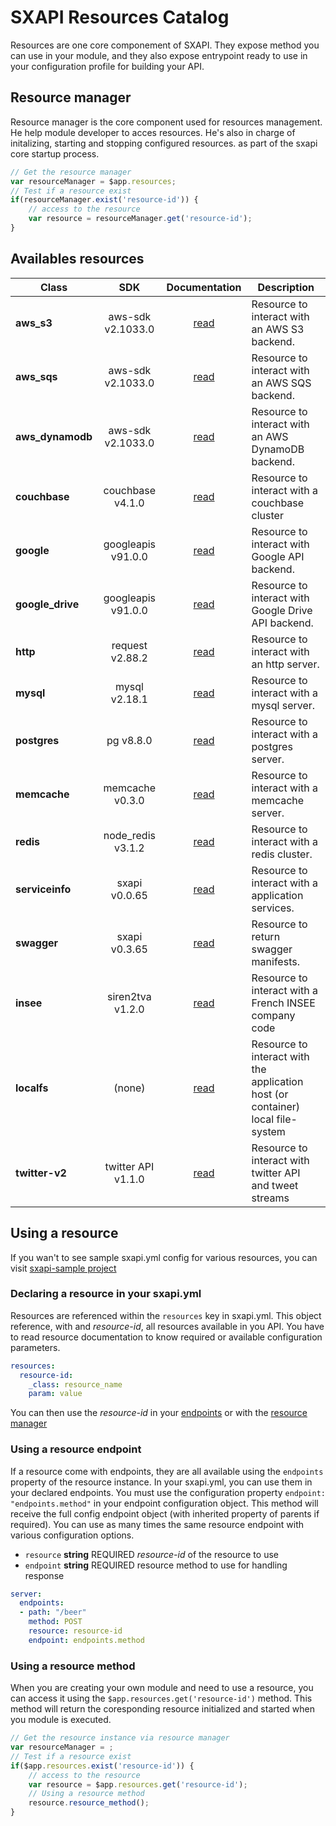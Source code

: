 # SXAPI Resources Catalog

Resources are one core componement of SXAPI. They expose method you can use in your module, and they also expose entrypoint ready to use in your configuration profile for building your API.


## Resource manager

Resource manager is the core component used for resources management. He help module developer to acces resources. He's also in charge of initalizing, starting and stopping configured resources. as part of the sxapi core startup process.

```javascript
// Get the resource manager
var resourceManager = $app.resources;
// Test if a resource exist
if(resourceManager.exist('resource-id')) {
    // access to the resource
    var resource = resourceManager.get('resource-id');
}
```

## Availables resources

| Class            | SDK                | Documentation          | Description
|------------------|:------------------:|:----------------------:|------------------------
| **aws_s3**       | aws-sdk v2.1033.0  | [read](aws_s3.md)      | Resource to interact with an AWS S3 backend.
| **aws_sqs**      | aws-sdk v2.1033.0  | [read](aws_sqs.md)     | Resource to interact with an AWS SQS backend.
| **aws_dynamodb** | aws-sdk v2.1033.0  | [read](aws_s3.md)      | Resource to interact with an AWS DynamoDB backend.
| **couchbase**    | couchbase v4.1.0   | [read](couchbase.md)   | Resource to interact with a couchbase cluster
| **google**       | googleapis v91.0.0 | [read](google.md)      | Resource to interact with Google API backend.
| **google_drive** | googleapis v91.0.0 | [read](google_drive.md)| Resource to interact with Google Drive API backend.
| **http**         | request v2.88.2    | [read](http.md)        | Resource to interact with an http server.
| **mysql**        | mysql v2.18.1      | [read](mysql.md)       | Resource to interact with a mysql server.
| **postgres**     | pg v8.8.0          | [read](postgres.md)    | Resource to interact with a postgres server.
| **memcache**     | memcache v0.3.0    | [read](memcache.md)    | Resource to interact with a memcache server.
| **redis**        | node_redis v3.1.2  | [read](redis.md)       | Resource to interact with a redis cluster.
| **serviceinfo**  | sxapi v0.0.65      | [read](serviceinfo.md) | Resource to interact with a application services.
| **swagger**      | sxapi v0.3.65      | [read](swagger.md)     | Resource to return swagger manifests.
| **insee**        | siren2tva v1.2.0   | [read](insee.md)       | Resource to interact with a French INSEE company code
| **localfs**      | (none)             | [read](localfs.md)     | Resource to interact with the application host (or container) local file-system
| **twitter-v2**   | twitter API v1.1.0 | [read](twitter.md)     | Resource to interact with twitter API and tweet streams

## Using a resource

If you wan't to see sample sxapi.yml config for various resources, you can visit [sxapi-sample project](https://github.com/startxfr/sxapi-sample/tree/testing/samples)

### Declaring a resource in your sxapi.yml

Resources are referenced within the `resources` key in sxapi.yml. This object reference, with and *resource-id*, all resources available in you API. You have to read resource documentation to know required or available configuration parameters.

```yaml
resources:
  resource-id:
    _class: resource_name
    param: value
```
You can then use the *resource-id* in your [endpoints](#using-a-resource-endpoint) or with the [resource manager](#using-a-resource-method)

### Using a resource endpoint

If a resource come with endpoints, they are all available using the `endpoints` property of the resource instance. In your sxapi.yml, you can use them in your declared endpoints. You must use the configuration property `endpoint: "endpoints.method"` in your endpoint configuration object. This method will receive the full config endpoint object (with inherited property of parents if required). You can use as many times the same resource endpoint with various configuration options.

-   `resource` **string** REQUIRED *resource-id* of the resource to use
-   `endpoint` **string** REQUIRED resource method to use for handling response

```yaml
server:
  endpoints:
  - path: "/beer"
    method: POST
    resource: resource-id
    endpoint: endpoints.method
```

### Using a resource method

When you are creating your own module and need to use a resource, you can access it using the `$app.resources.get('resource-id')` method. This method will return the coresponding resource initialized and started when you module is executed.

```javascript
// Get the resource instance via resource manager
var resourceManager = ;
// Test if a resource exist
if($app.resources.exist('resource-id')) {
    // access to the resource
    var resource = $app.resources.get('resource-id');
    // Using a resource method
    resource.resource_method();
}
```
